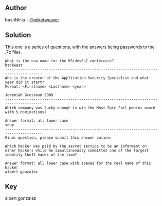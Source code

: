 ## Author
bashNinja - [@miketweaver](https://twitter.com/miketweaver)

## Solution

This one is a series of questions, with the answers being passwords to the .7z files.
```
What is the new name for the BSidesSLC conference?
hackwest
---------------------------------------------------------------------------------------
Who is the creator of the Application Security Specialist and what year did it start?
Format: <Firstname> <Lastname> <year>

Jeremiah Grossman 2009
---------------------------------------------------------------------------------------
Which company was lucky enough to win the Most Epic Fail pwnies award with 5 nominations?

Answer format: all lower case
sony
---------------------------------------------------------------------------------------
Final question, please submit this answer online:

Which hacker was paid by the secret service to be an informant on other hackers while he simultaneously committed one of the largest identity theft hacks of the time?

Answer format: all lower case with spaces for the real name of this hacker
albert gonzalez
```

## Key
albert gonzalez
